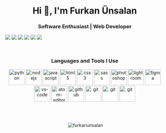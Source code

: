 <h1 align="center">Hi 👋, I'm Furkan Ünsalan</h1>
<h3 align="center">Software Enthusiast | Web Developer</h3>

<p align="center">
  
<a target="_blank" href="https://furkanunsalan.dev"><img src="http://furkanunsalan.dev/wp-content/uploads/2023/08/websitePanel.png"/></a>
<a href="mailto:me@furkanunsalan.dev"><img src="http://furkanunsalan.dev/wp-content/uploads/2023/08/mailPanel.png"/></a>
<a target="_blank" href="https://instagram.com/furkanunsalan"><img src="http://furkanunsalan.dev/wp-content/uploads/2023/08/instaPanel.png"/></a>
<a target="_blank" href="https://www.linkedin.com/in/furkan-%C3%BCnsalan-441961212/"><img src="http://furkanunsalan.dev/wp-content/uploads/2023/08/linkedinPanel.png"/></a>
<a target="_blank" href="https://open.spotify.com/user/furkanunsalan"><img src="http://furkanunsalan.dev/wp-content/uploads/2023/08/spotifyPanel.png"/></a>
<a target="_blank" href="https://twitter.com/furkanunsalan"><img src="http://furkanunsalan.dev/wp-content/uploads/2023/08/twitterPanel.png"/></a>
</p>

<br>

<h3 align="center">Languages and Tools I Use</h3>
<p align="center">
<img src="http://furkanunsalan.dev/wp-content/uploads/2023/08/python.png" alt="python" width="50" height="50"/>
<img src="http://furkanunsalan.dev/wp-content/uploads/2023/08/nodejs.png" alt="nodejs" width="50" height="50"/>
<img src="http://furkanunsalan.dev/wp-content/uploads/2023/08/javascript.png" alt="javascript" width="50" height="50"/>
<img src="http://furkanunsalan.dev/wp-content/uploads/2023/08/html.png" alt="html5" width="50" height="50"/>
<img src="http://furkanunsalan.dev/wp-content/uploads/2023/08/css.png" alt="css3" width="50" height="50"/>
<img src="http://furkanunsalan.dev/wp-content/uploads/2023/08/sass.png" alt="sass" width="50" height="50"/>
<img src="http://furkanunsalan.dev/wp-content/uploads/2023/08/photoshop.png" alt="photoshop" width="50" height="50"/>
<img src="http://furkanunsalan.dev/wp-content/uploads/2023/08/lightroom.png" alt="lightroom" width="50" height="50"/>
<img src="http://furkanunsalan.dev/wp-content/uploads/2023/08/figma.png?v=2" alt="figma" width="50" height="50"/>
<img src="http://furkanunsalan.dev/wp-content/uploads/2023/08/vscode.png" alt="vs-code" width="50" height="50"/>
<img src="http://furkanunsalan.dev/wp-content/uploads/2023/08/atom.png" alt="atom-editor" width="50" height="50"/>
<img src="http://furkanunsalan.dev/wp-content/uploads/2023/08/github.png" alt="github" width="50" height="50"/>
<img src="http://furkanunsalan.dev/wp-content/uploads/2023/08/git.png" alt="git" width="50" height="50"/>
<img src="http://furkanunsalan.dev/wp-content/uploads/2023/08/wordpress.png" alt="git" width="50" height="50"/>
<img src="http://furkanunsalan.dev/wp-content/uploads/2023/08/react.png" alt="git" width="50" height="50"/>
 </p>

<br>
<br>
<p align="center">&nbsp;<img align="center" src="https://github-readme-stats.vercel.app/api?username=furkanunsalan&show_icons=true" alt="furkanunsalan" /></p>
